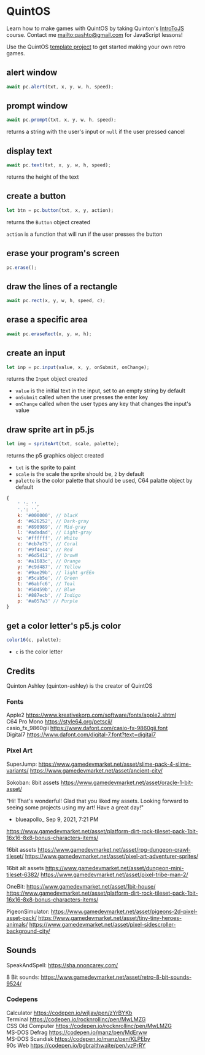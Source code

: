 # QuintOS

Learn how to make games with QuintOS by taking Quinton's [IntroToJS](https://github.com/quinton-ashley/IntroToJS/blob/main/README.md) course. Contact me <mailto:qashto@gmail.com> for JavaScript lessons!

Use the QuintOS [template project](https://github.com/quinton-ashley/quintos-template) to get started making your own retro games.

## alert window

```js
await pc.alert(txt, x, y, w, h, speed);
```

## prompt window

```js
await pc.prompt(txt, x, y, w, h, speed);
```

returns a string with the user's input or `null` if the user pressed cancel

## display text

```js
await pc.text(txt, x, y, w, h, speed);
```

returns the height of the text

## create a button

```js
let btn = pc.button(txt, x, y, action);
```

returns the `Button` object created

`action` is a function that will run if the user presses the button

## erase your program's screen

```js
pc.erase();
```

## draw the lines of a rectangle

```js
await pc.rect(x, y, w, h, speed, c);
```

## erase a specific area

```js
await pc.eraseRect(x, y, w, h);
```

## create an input

```js
let inp = pc.input(value, x, y, onSubmit, onChange);
```

returns the `Input` object created

- `value` is the initial text in the input, set to an empty string by default
- `onSubmit` called when the user presses the enter key
- `onChange` called when the user types any key that changes the input's value

## draw sprite art in p5.js

```js
let img = spriteArt(txt, scale, palette);
```

returns the p5 graphics object created

- `txt` is the sprite to paint
- `scale` is the scale the sprite should be, `2` by default
- `palette` is the color palette that should be used, C64 palatte object by default

```js
{
	' ': '',
	'.': '',
	k: '#000000', // blacK
	d: '#626252', // Dark-gray
	m: '#898989', // Mid-gray
	l: '#adadad', // Light-gray
	w: '#ffffff', // White
	c: '#cb7e75', // Coral
	r: '#9f4e44', // Red
	n: '#6d5412', // browN
	o: '#a1683c', // Orange
	y: '#c9d487', // Yellow
	e: '#9ae29b', // light grEEn
	g: '#5cab5e', // Green
	t: '#6abfc6', // Teal
	b: '#50459b', // Blue
	i: '#887ecb', // Indigo
	p: '#a057a3' // Purple
}
```

## get a color letter's p5.js color

```js
color16(c, palette);
```

- `c` is the color letter

## Credits

Quinton Ashley (quinton-ashley) is the creator of QuintOS

### Fonts

Apple2 https://www.kreativekorp.com/software/fonts/apple2.shtml  
C64 Pro Mono https://style64.org/petscii/  
casio_fx_9860gii https://www.dafont.com/casio-fx-9860gii.font  
Digital7 https://www.dafont.com/digital-7.font?text=digital7

### Pixel Art

SuperJump:
https://www.gamedevmarket.net/asset/slime-pack-4-slime-variants/
https://www.gamedevmarket.net/asset/ancient-city/

Sokoban:
8bit assets
https://www.gamedevmarket.net/asset/oracle-1-bit-asset/

"Hi! That's wonderful! Glad that you liked my assets. Looking forward to seeing some projects using my art! Have a great day!"

- blueapollo\_ Sep 9, 2021, 7:21 PM

https://www.gamedevmarket.net/asset/platform-dirt-rock-tileset-pack-1bit-16x16-8x8-bonus-characters-items/

16bit assets
https://www.gamedevmarket.net/asset/rpg-dungeon-crawl-tileset/
https://www.gamedevmarket.net/asset/pixel-art-adventurer-sprites/

16bit alt assets
https://www.gamedevmarket.net/asset/dungeon-mini-tileset-6382/
https://www.gamedevmarket.net/asset/pixel-tribe-man-2/

OneBit:
https://www.gamedevmarket.net/asset/1bit-house/
https://www.gamedevmarket.net/asset/platform-dirt-rock-tileset-pack-1bit-16x16-8x8-bonus-characters-items/

PigeonSimulator:
https://www.gamedevmarket.net/asset/pigeons-2d-pixel-asset-pack/
https://www.gamedevmarket.net/asset/tiny-tiny-heroes-animals/
https://www.gamedevmarket.net/asset/pixel-sidescroller-background-city/

## Sounds

SpeakAndSpell:
https://sha.nnoncarey.com/

8 Bit sounds:
https://www.gamedevmarket.net/asset/retro-8-bit-sounds-9524/

### Codepens

Calculator https://codepen.io/wiljav/pen/zYrBYKb  
Terminal https://codepen.io/rocknrollinc/pen/MwLMZG  
CSS Old Computer https://codepen.io/rocknrollinc/pen/MwLMZG  
MS-DOS Defrag https://codepen.io/manz/pen/MdErww  
MS-DOS Scandisk https://codepen.io/manz/pen/KLPEby  
90s Web https://codepen.io/bgbraithwaite/pen/vzPrRY

